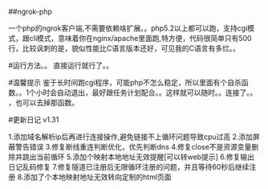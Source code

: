 ##ngrok-php

一个php的ngrok客户端,不需要依赖啥扩展。。php5.2以上都可以跑，支持cgi模式，跟cli模式，意味着你在nginx/apache里面跑,特方便，代码很简单只有500行，比较讽刺的是，貌似性能比C语言版本还好，可见我的C语言有多烂。。

#运行方法。。
直接运行就行了。。

#温馨提示
鉴于长时间跑cgi程序，可能php不怎么稳定，所以里面有个自杀函数。。1个小时会自动退出，最好跟任务计划配合。。这样就可以随时。。连接了。。
，也可以去掉那函数。

#更新日记 v1.31

1.添加域名解析ip后再进行连接操作,避免链接不上循环问题导致cpu过高
2.添加屏蔽警告错误
3.修复断线重连判断优化，优先判断dns
4.修复close不是资源变量删除并跳出当前循环
5.添加个映射本地地址无效提醒[可以转web提示]
6.修复输出日记乱码修复
7.修复隧道已注册后无限循环注册的问题，并且等待60秒后继续注册
8.添加了个本地映射地址无效转向定制的html页面
